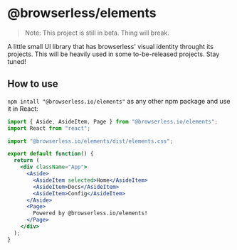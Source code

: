 # @browserless/elements

> Note: This project is still in beta. Thing will break.

A little small UI library that has browserless' visual identity throught its projects. This will be heavily used in some to-be-released projects. Stay tuned!

## How to use

`npm intall "@browserless.io/elements"` as any other npm package and use it in React:

```jsx
import { Aside, AsideItem, Page } from "@browserless.io/elements";
import React from "react";

import "@browserless.io/elements/dist/elements.css";

export default function() {
  return (
    <div className="App">
      <Aside>
        <AsideItem selected>Home</AsideItem>
        <AsideItem>Docs</AsideItem>
        <AsideItem>Config</AsideItem>
      </Aside>
      <Page>
        Powered by @browserless.io/elements!
      </Page>
    </div>
  );
}

```

